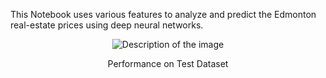 This Notebook uses various features to analyze and predict the Edmonton real-estate prices using deep neural networks.

<p align="center">
  <img src="https://github.com/NastaranGh74/Real-Estate-Price-Analysis-Prediction/assets/85129387/061c8c33-106a-4949-9813-92b5d54cf53d" alt="Description of the image">
</p>

<p align="center">Performance on Test Dataset</p>
